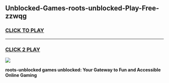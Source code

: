
## Unblocked-Games-roots-unblocked-Play-Free-zzwqg
<h3>
<a href="https://premium76.site?title=roots-unblocked&ref=19M">CLICK TO PLAY</a></h3>
<hr>

<h3>
<a href="https://premium76.site?title=roots-unblocked&ref=19M">CLICK 2 PLAY</a>
  
</h3>

<a href="https://premium76.site?title=roots-unblocked&ref=19M"><img src="https://clearcache.store/games.png"></a>


**roots-unblocked games unblocked: Your Gateway to Fun and Accessible Online Gaming**
